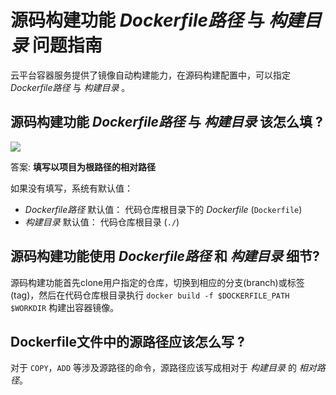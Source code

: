 # 源码构建功能 *Dockerfile路径* 与 *构建目录* 问题指南

云平台容器服务提供了镜像自动构建能力，在源码构建配置中，可以指定 *Dockerfile路径* 与 *构建目录* 。

## 源码构建功能 *Dockerfile路径* 与 *构建目录* 该怎么填 ?

![][pic1]

答案: **填写以项目为根路径的相对路径**

如果没有填写，系统有默认值：

* *Dockerfile路径* 默认值： 代码仓库根目录下的 *Dockerfile* (`Dockerfile`)
* *构建目录* 默认值： 代码仓库根目录 (`./`)

## 源码构建功能使用 *Dockerfile路径* 和 *构建目录* 细节?

源码构建功能首先clone用户指定的仓库，切换到相应的分支(branch)或标签(tag)，然后在代码仓库根目录执行 `docker build -f $DOCKERFILE_PATH $WORKDIR` 构建出容器镜像。

## Dockerfile文件中的源路径应该怎么写 ?

对于 `COPY`，`ADD` 等涉及源路径的命令，源路径应该写成相对于 *构建目录* 的 *相对路径*。

[pic1]:http://imgcache.tce.fsphere.cn/static/mc.qcloudimg.com/static/img/33d587e49512bbee6ebc19d2f1961f94/pic1.png

